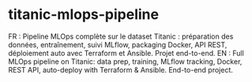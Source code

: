 # titanic-mlops-pipeline
FR : Pipeline MLOps complète sur le dataset Titanic : préparation des données, entraînement, suivi MLflow, packaging Docker, API REST, déploiement auto avec Terraform et Ansible. Projet end-to-end.  EN : Full MLOps pipeline on Titanic: data prep, training, MLflow tracking, Docker, REST API, auto-deploy with Terraform &amp; Ansible. End-to-end project.
